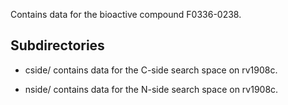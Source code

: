 Contains data for the bioactive compound F0336-0238.

## Subdirectories

- cside/ contains data for the C-side search space on rv1908c.

- nside/ contains data for the N-side search space on rv1908c.

